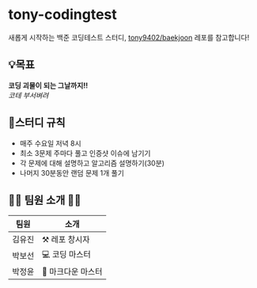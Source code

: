 # tony-codingtest

새롭게 시작하는 백준 코딩테스트 스터디, [tony9402/baekjoon](https://github.com/tony9402/baekjoon) 레포를 참고합니다!
## 💡목표
**코딩 괴물이 되는 그날까지!!**  
_코테 부서벼려_



## 🧵스터디 규칙
- 매주 수요일 저녁 8시
- 최소 3문제 주마다 풀고 인증샷 이슈에 남기기
- 각 문제에 대해 설명하고 알고리즘 설명하기(30분)
- 나머지 30분동안 랜덤 문제 1개 풀기 



## 🐻‍❄️ 팀원 소개 🐻‍❄️
|팀원| 소개          |
|---|-------------|
|김유진| ⚒️ 레포 창시자   |
|박보선| 💻 코딩 마스터   |
|박정윤| 🎨 마크다운 마스터 |


